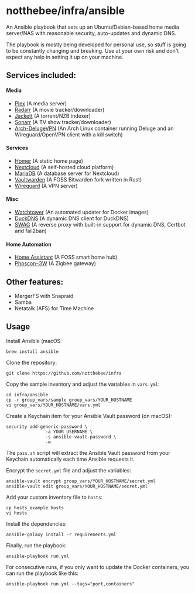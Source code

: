 # notthebee/infra/ansible 

An Ansible playbook that sets up an Ubuntu/Debian-based home media server/NAS with reasonable security, auto-updates and dynamic DNS.

The playbook is mostly being developed for personal use, so stuff is going to be constantly changing and breaking. Use at your own risk and don't expect any help in setting it up on your machine.

## Services included:
#### Media
* [Plex](https://hub.docker.com/r/linuxserver/plex) (A media server)
* [Radarr](https://hub.docker.com/r/linuxserver/radarr) (A movie tracker/downloader)
* [Jackett](https://hub.docker.com/r/linuxserver/jackett) (A torrent/NZB indexer)
* [Sonarr](https://hub.docker.com/r/linuxserver/sonarr) (A TV show tracker/downloader)
* [Arch-DelugeVPN](https://hub.docker.com/r/binhex/arch-delugevpn) (An Arch Linux container running Deluge and an Wireguard/OpenVPN client with a kill switch)

#### Services
* [Homer](https://hub.docker.com/r/b4bz/homer) (A static home page)
* [Nextcloud](https://hub.docker.com/r/linuxserver/nextcloud) (A self-hosted cloud platform)
* [MariaDB](https://hub.docker.com/r/linuxserver/mariadb) (A database server for Nextcloud)
* [Vaultwarden](https://hub.docker.com/r/vaultwarden/server) (A FOSS Bitwarden fork written in Rust)
* [Wireguard](https://hub.docker.com/r/linuxserver/wireguard) (A VPN server)

#### Misc
* [Watchtower](https://hub.docker.com/r/containrrr/watchtower) (An automated updater for Docker images)
* [DuckDNS](https://hub.docker.com/r/linuxserver/duckdns/) (A dynamic DNS client for DuckDNS)
* [SWAG](https://hub.docker.com/r/linuxserver/swag) (A reverse proxy with built-in support for dynamic DNS, Certbot and fail2ban)

#### Home Automation
* [Home Assistant](https://hub.docker.com/r/homeassistant/home-assistant) (A FOSS smart home hub)
* [Phoscon-GW](https://hub.docker.com/r/marthoc/deconz) (A Zigbee gateway)

## Other features:
* MergerFS with Snapraid
* Samba
* Netatalk (AFS) for Time Machine

## Usage
Install Ansible (macOS:
```
brew install ansible
```

Clone the repository:
```
git clone https://github.com/notthebee/infra
```

Copy the sample inventory and adjust the variables in `vars.yml`:
```
cd infra/ansible
cp -r group_vars/sample group_vars/YOUR_HOSTNAME
vi group_vars/YOUR_HOSTNAME/vars.yml
```

Create a Keychain item for your Ansible Vault password (on macOS):
```
security add-generic-password \
               -a YOUR_USERNAME \
               -s ansible-vault-password \
               -w
```

The `pass.sh` script will extract the Ansible Vault password from your Keychain automatically each time Ansible requests it.

Encrypt the `secret.yml` file and adjust the variables:
```
ansible-vault encrypt group_vars/YOUR_HOSTNAME/secret.yml
ansible-vault edit group_vars/YOUR_HOSTNAME/secret.yml
```

Add your custom inventory file to `hosts`:
```
cp hosts_example hosts
vi hosts
```

Install the dependencies:
```
ansible-galaxy install -r requirements.yml
```

Finally, run the playbook:
```
ansible-playbook run.yml
```

For consecutive runs, if you only want to update the Docker containers, you can run the playbook like this:
```
ansible-playbook run.yml --tags="port,containers"
```
